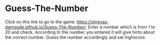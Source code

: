 # Guess-The-Number
Click on this link to go to the game: https://shreyas-damgude.github.io/Guess-The-Number/.
Enter a number which is from 1 to 20 and check. 
According to the number you entered it will give hints about the correct number.
Guess the number accordingly and set highscore.

